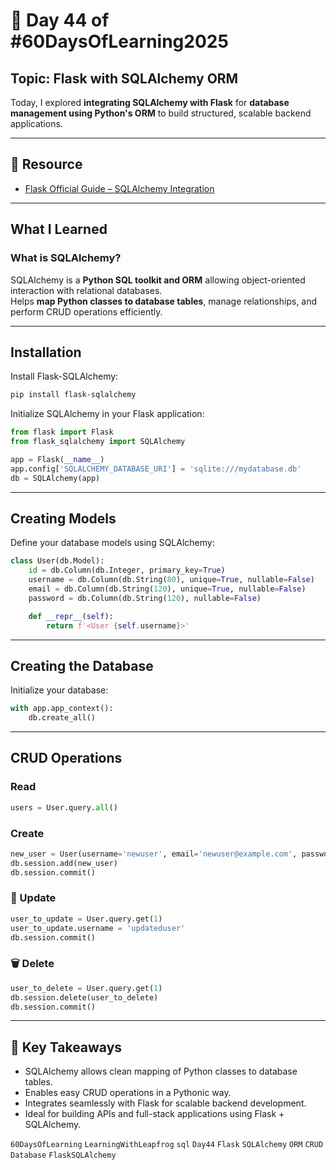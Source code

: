 # 📘 Day 44 of #60DaysOfLearning2025

## Topic: Flask with SQLAlchemy ORM

Today, I explored **integrating SQLAlchemy with Flask** for **database management using Python's ORM** to build structured, scalable backend applications.

---

## 🔗 Resource

- [Flask Official Guide – SQLAlchemy Integration](https://flask.palletsprojects.com/en/2.2.x/patterns/sqlalchemy/)

---

## What I Learned

### What is SQLAlchemy?

SQLAlchemy is a **Python SQL toolkit and ORM** allowing object-oriented interaction with relational databases.  
Helps **map Python classes to database tables**, manage relationships, and perform CRUD operations efficiently.

---

## Installation

Install Flask-SQLAlchemy:

```bash
pip install flask-sqlalchemy
```

Initialize SQLAlchemy in your Flask application:

```python
from flask import Flask
from flask_sqlalchemy import SQLAlchemy

app = Flask(__name__)
app.config['SQLALCHEMY_DATABASE_URI'] = 'sqlite:///mydatabase.db'
db = SQLAlchemy(app)
```

---

##  Creating Models

Define your database models using SQLAlchemy:

```python
class User(db.Model):
    id = db.Column(db.Integer, primary_key=True)
    username = db.Column(db.String(80), unique=True, nullable=False)
    email = db.Column(db.String(120), unique=True, nullable=False)
    password = db.Column(db.String(120), nullable=False)

    def __repr__(self):
        return f'<User {self.username}>'
```

---

## Creating the Database

Initialize your database:

```python
with app.app_context():
    db.create_all()
```

---

## CRUD Operations

### Read

```python
users = User.query.all()
```

### Create

```python
new_user = User(username='newuser', email='newuser@example.com', password='hashedpassword')
db.session.add(new_user)
db.session.commit()
```

### 📝 Update

```python
user_to_update = User.query.get(1)
user_to_update.username = 'updateduser'
db.session.commit()
```

### 🗑️ Delete

```python
user_to_delete = User.query.get(1)
db.session.delete(user_to_delete)
db.session.commit()
```

---

## 🧠 Key Takeaways

- SQLAlchemy allows clean mapping of Python classes to database tables.
- Enables easy CRUD operations in a Pythonic way.
- Integrates seamlessly with Flask for scalable backend development.
- Ideal for building APIs and full-stack applications using Flask + SQLAlchemy.

`60DaysOfLearning` `LearningWithLeapfrog` `sql` `Day44` `Flask` `SQLAlchemy` `ORM` `CRUD` `Database` `FlaskSQLAlchemy`
